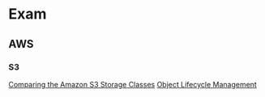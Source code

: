 # Exam

## AWS

### S3

[Comparing the Amazon S3 Storage Classes](https://docs.aws.amazon.com/AmazonS3/latest/dev/storage-class-intro.html#sc-compare)
[Object Lifecycle Management](https://docs.aws.amazon.com/AmazonS3/latest/dev/object-lifecycle-mgmt.html)

